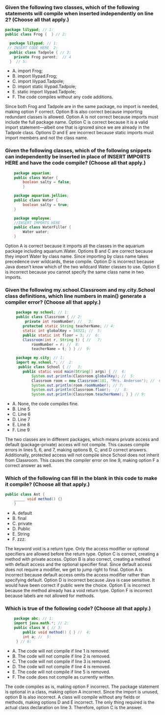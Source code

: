 ### Given the following two classes, which of the following statements will compile when inserted independently on line 2? (Choose all that apply.)

```java
package lilypad; // 1:
public class Frog {  } // 2:

  package lilypad; // 1:
 // INSERT CODE HERE  2:
  public class Tadpole { // 3:
    private Frog parent;  // 4
  }  // 5:

```
* A. import Frog;
* B. import lilypad.Frog;
* C. import lilypad.Tadpole;
* D. import static lilypad.Tadpole;
* E. static import lilypad.Tadpole;
* F. The code compiles without any code additions.

Since both Frog and Tadpole are in the same package, no import is needed, making option F correct.
Option B is also correct because importing redundant classes is allowed.
Option A is not correct because imports must include the full package name.
Option C is correct because it is a valid import statement—albeit one that is ignored since we are already in the Tadpole class.
Options D and E are incorrect because static imports must import members and not the class name.

### Given the following classes, which of the following snippets can independently be inserted in place of INSERT IMPORTS HERE and have the code compile? (Choose all that apply.)

```java
    package aquarium;
    public class Water {
        boolean salty = false;
        }

    package aquarium.jellies;
    public class Water {
        boolean salty = true;
    }

    package employee;
    //INSERT IMPORTS HERE
    public class WaterFiller {
        Water water;
    }
```
Option A is correct because it imports all the classes in the aquarium package including aquarium.Water.
Options B and C are correct because they import Water by class name.
Since importing by class name takes precedence over wildcards, these compile.
Option D is incorrect because Java doesn't know which of the two wildcard Water classes to use.
Option E is incorrect because you cannot specify the same class name in two imports.

### Given the following my.school.Classroom and my.city.School class definitions, which line numbers in main() generate a compiler error? (Choose all that apply.)
```java
     package my.school; // 1:
     public class Classroom { // 2:
         private int roomNumber; //   3:
        protected static String teacherName; // 4:
        static int globalKey = 54321; //  5:
        public static int floor = 3; //  6:
        Classroom(int r, String t) { //   7:
            roomNumber = r; //  8:
            teacherName = t; } } //  9:

     package my.city; // 1:
     import my.school.*; //  2:
      public class School { //   3:
        public static void main(String[] args) { //  4:
            System.out.println(Classroom.globalKey); //  5:
            Classroom room = new Classroom(101, "Mrs. Anderson"); //  6:
            System.out.println(room.roomNumber); // 7:
            System.out.println(Classroom.floor);  //  8:
            System.out.println(Classroom.teacherName); } } // 9:

```
* A. None, the code compiles fine.
* B. Line 5
* C. Line 6
* D. Line 7
* E. Line 8
* F. Line 9

The two classes are in different packages, which means private access and default (package-private) access will not compile.
This causes compile errors in lines 5, 6, and 7, making options B, C, and D correct answers.
Additionally, protected access will not compile since School does not inherit from Classroom.
This causes the compiler error on line 9, making option F a correct answer as well.

### Which of the following can fill in the blank in this code to make it compile? (Choose all that apply.)
```java
public class Ant {
    _____ void method() {}
    }
```
* A. default
* B. final
* C. private
* D. Public
* E. String
* F. zzz:

The keyword void is a return type.
Only the access modifier or optional specifiers are allowed before the return type.
Option C is correct, creating a method with private access.
Option B is also correct, creating a method with default access and the optional specifier final.
Since default access does not require a modifier, we get to jump right to final.
Option A is incorrect because default access omits the access modifier rather than specifying default.
Option D is incorrect because Java is case sensitive.
It would have been correct if public were the choice.
Option E is incorrect because the method already has a void return type.
Option F is incorrect because labels are not allowed for methods.

### Which is true of the following code? (Choose all that apply.)
```java
    package abc; // 1:
    import java.math.*; // 2:
    public class W { // 3:
        public void method() { } //  4:
        int a; //  5:
     } // 6:
```
* A. The code will not compile if line 1 is removed.
* B. The code will not compile if line 2 is removed.
* C. The code will not compile if line 3 is removed.
* D. The code will not compile if line 4 is removed.
* E. The code will not compile if line 5 is removed.
* F. The code does not compile as currently written.

The code compiles as is, making option F incorrect. The package statement is optional in a class, making option A incorrect.
Since the import is unused, option B is also incorrect.
A class will compile without any fields or methods, making options D and E incorrect.
The only thing required is the actual class declaration on line 3. Therefore, option C is the answer.

